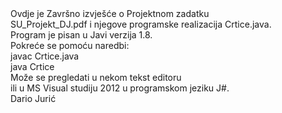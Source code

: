 <html>

<head id=""opish"">

<title id="opist" style="color:#0000FF">
<h4><center>Strojno učenje </center></h4>
 <h5><center> Projektni zadatak </center> </h5>
</title>
</head>

<body id="opisb">
  Ovdje je Završno izvješće o Projektnom zadatku 
 <br>  SU_Projekt_DJ.pdf i njegove programske realizacija Crtice.java.
 <br>  Program je pisan u Javi verzija 1.8.
 <br>  Pokreće se pomoću naredbi:
 <br>  javac Crtice.java
 <br>  java  Crtice
 <br>  Može se pregledati u nekom tekst editoru 
 <br>  ili u MS Visual studiju 2012 u programskom jeziku J#.
 <br> <tab> Dario Jurić

</script>

</body>

</html>
